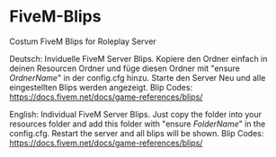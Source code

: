 # FiveM-Blips
Costum FiveM Blips for Roleplay Server

Deutsch:
Inviduelle FiveM Server Blips.
Kopiere den Ordner einfach in deinen Resourcen Ordner und füge diesen Ordner mit "ensure *OrdnerName*" in der config.cfg hinzu.
Starte den Server Neu und alle eingestellten Blips werden angezeigt.
Blip Codes: https://docs.fivem.net/docs/game-references/blips/

English:
Individual FiveM Server Blips.
Just copy the folder into your resources folder and add this folder with "ensure *FolderName*" in the config.cfg.
Restart the server and all blips will be shown.
Blip Codes: https://docs.fivem.net/docs/game-references/blips/
